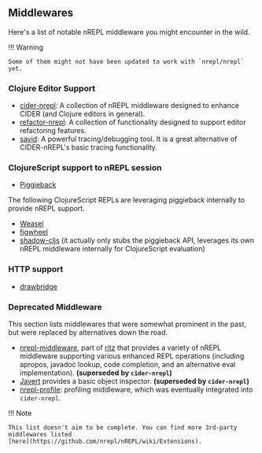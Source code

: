 ## Middlewares

Here's a list of notable nREPL middleware you might encounter in the wild.

!!! Warning

    Some of them might not have been updated to work with `nrepl/nrepl` yet.

### Clojure Editor Support

* [cider-nrepl](https://github.com/clojure-emacs/cider-nrepl): A collection of nREPL middleware designed to enhance CIDER (and Clojure editors in general).
* [refactor-nrepl](https://github.com/clojure-emacs/refactor-nrepl): A collection of functionality designed to support editor refactoring features.
* [sayid](http://bpiel.github.io/sayid/): A powerful tracing/debugging tool. It is a great alternative of CIDER-nREPL's
basic tracing functionality.

###  ClojureScript support to nREPL session

* [Piggieback](https://github.com/nrepl/piggieback)

The following ClojureScript REPLs are leveraging piggieback internally to provide
nREPL support.

* [Weasel](https://github.com/tomjakubowski/weasel)
* [figwheel](https://github.com/bhauman/lein-figwheel)
* [shadow-cljs](https://github.com/thheller/shadow-cljs) (it actually
only stubs the piggieback API, leverages its own nREPL middleware
internally for ClojureScript evaluation)

### HTTP support

* [drawbridge](https://github.com/nrepl/drawbridge)

### Deprecated Middleware

This section lists middlewares that were somewhat prominent in the
past, but were replaced by alternatives down the road.

* [nrepl-middleware](https://github.com/pallet/ritz/tree/develop/nrepl-middleware),
  part of [ritz](https://github.com/pallet/ritz) that provides a
  variety of nREPL middleware supporting various enhanced REPL
  operations (including apropos, javadoc lookup, code completion, and
  an alternative eval implementation). **(superseded by `cider-nrepl`)**
* [Javert](https://github.com/technomancy/javert) provides a basic
  object inspector. **(superseded by `cider-nrepl`)**
* [nrepl-profile](https://github.com/thunknyc/nrepl-profile): profiling middleware,
which was eventually integrated into `cider-nrepl`.


!!! Note

    This list doesn't aim to be complete. You can find more 3rd-party middlewares listed
    [here](https://github.com/nrepl/nREPL/wiki/Extensions).
